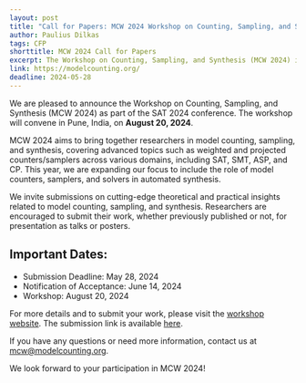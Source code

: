 ```yaml
---
layout: post
title: "Call for Papers: MCW 2024 Workshop on Counting, Sampling, and Synthesis"
author: Paulius Dilkas
tags: CFP
shorttitle: MCW 2024 Call for Papers
excerpt: The Workshop on Counting, Sampling, and Synthesis (MCW 2024) is organized alongside SAT 2024, featuring talks and posters on all aspects of model counting, sampling, and automated synthesis.
link: https://modelcounting.org/
deadline: 2024-05-28
---
```

We are pleased to announce the Workshop on Counting, Sampling, and Synthesis (MCW 2024) as part of the SAT 2024 conference. The workshop will convene in Pune, India, on **August 20, 2024**.

MCW 2024 aims to bring together researchers in model counting, sampling, and synthesis, covering advanced topics such as weighted and projected counters/samplers across various domains, including SAT, SMT, ASP, and CP. This year, we are expanding our focus to include the role of model counters, samplers, and solvers in automated synthesis.

We invite submissions on cutting-edge theoretical and practical insights related to model counting, sampling, and synthesis. Researchers are encouraged to submit their work, whether previously published or not, for presentation as talks or posters.

## Important Dates:

- Submission Deadline: May 28, 2024
- Notification of Acceptance: June 14, 2024
- Workshop: August 20, 2024

For more details and to submit your work, please visit the [workshop website](https://modelcounting.org/). The submission link is available [here](https://easychair.org/conferences/?conf=mcw2024).

If you have any questions or need more information, contact us at [mcw@modelcounting.org](mailto:mcw@modelcounting.org).

We look forward to your participation in MCW 2024!
